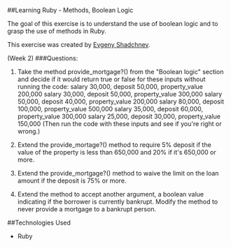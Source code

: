 ##Learning Ruby - Methods, Boolean Logic

The goal of this exercise is to understand the use of boolean logic and to grasp the use of methods in Ruby.

This exercise was created by [Evgeny Shadchnev](https://github.com/shadchnev). 

(Week 2)
###Questions:
1. Take the method provide_mortgage?() from the "Boolean logic" section and decide if it would return true or false for these inputs without running the code:
salary 30,000, deposit 50,000, property_value 200,000
salary 30,000, deposit 50,000, property_value 300,000
salary 50,000, deposit 40,000, property_value 200,000
salary 80,000, deposit 100,000, property_value 500,000
salary 35,000, deposit 60,000, property_value 300,000
salary 25,000, deposit 30,000, property_value 150,000
(Then run the code with these inputs and see if you're right or wrong.)

2. Extend the provide_mortage?() method to require 5% deposit if the value of the property is less than 650,000 and 20% if it's 650,000 or more.

3. Extend the provide_mortgage?() method to waive the limit on the loan amount if the deposit is 75% or more.

4. Extend the method to accept another argument, a boolean value indicating if the borrower is currently bankrupt. Modify the method to never provide a mortgage to a bankrupt person.


##Technologies Used
- Ruby
 
